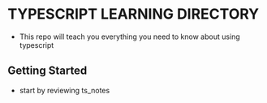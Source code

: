 # TYPESCRIPT LEARNING DIRECTORY
- This repo will teach you everything you need to know about using typescript

## Getting Started
- start by reviewing ts_notes


